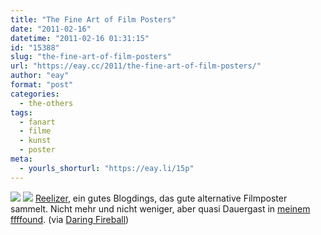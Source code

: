 ```yaml
---
title: "The Fine Art of Film Posters"
date: "2011-02-16"
datetime: "2011-02-16 01:31:15"
id: "15388"
slug: "the-fine-art-of-film-posters"
url: "https://eay.cc/2011/the-fine-art-of-film-posters/"
author: "eay"
format: "post"
categories:
  - the-others
tags:
  - fanart
  - filme
  - kunst
  - poster
meta:
  - yourls_shorturl: "https://eay.li/15p"
---
```


![](https://eay.cc/uploads/2011/reelizer1.jpg) ![](https://eay.cc/uploads/2011/reelizer2.jpg) [Reelizer](http://www.reelizer.com/), ein gutes Blogdings, das gute alternative Filmposter sammelt. Nicht mehr und nicht weniger, aber quasi Dauergast in [meinem ffffound](http://ffffound.com/home/eay/found/). (via [Daring Fireball](http://daringfireball.net/linked/2011/02/13/reelizer))
